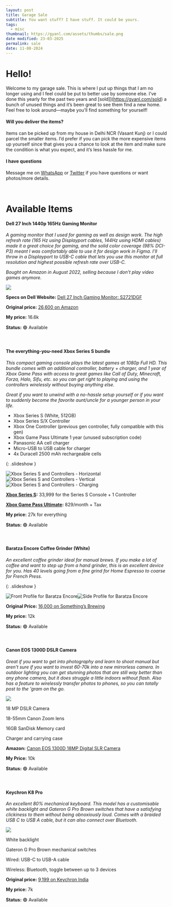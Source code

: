 ```yaml
---
layout: post
title: Garage Sale
subtitle: You want stuff? I have stuff. It could be yours.
tags:
  - misc
thumbnail: https://gyanl.com/assets/thumbs/sale.png
date modified: 23-03-2025
permalink: sale
date: 11-08-2024
---
```


# Hello!

Welcome to my garage sale. This is where I put up things that I am no longer using and I feel could be put to better use by someone else. I’ve done this yearly for the past two years and [sold]](https://gyanl.com/sold) a bunch of unused things and it’s been great to see them find a new home. Feel free to look around—maybe you’ll find something for yourself!

#### Will you deliver the items?

Items can be picked up from my house in Delhi NCR (Vasant Kunj) or I could parcel the smaller items. I’d prefer if you can pick the more expensive items up yourself since that gives you a chance to look at the item and make sure the condition is what you expect, and it’s less hassle for me.

#### I have questions

Message me on [WhatsApp](https://api.whatsapp.com/send/?phone=7982121546&text&type=phone_number) or [Twitter](https://twitter.com/gyanl) if you have questions or want photos/more details. 

<br>

# Available Items

#### Dell 27 Inch 1440p 165Hz Gaming Monitor

_A gaming monitor that I used for gaming as well as design work. The high refresh rate (165 Hz using Displayport cables, 144Hz using HDMI cables) made it a great choice for gaming, and the solid color coverage (98% DCI-P3) meant I was comfortably able to use it for design work in Figma. I’ll throw in a Displayport to USB-C cable that lets you use this monitor at full resolution and highest possible refresh rate over USB-C._

_Bought on Amazon in August 2022, selling because I don’t play video games anymore._

![](https://gyanl.com/assets/sale-dell-monitor.jpg)

**Specs on Dell Website:** [Dell 27 Inch Gaming Monitor: S2721DGF](https://www.dell.com/en-us/shop/dell-27-gaming-monitor-s2721dgf/apd/210-axeh/monitors-monitor-accessories)

**Original price:** [26,600 on Amazon](https://www.amazon.in/dp/B08FRH6CVM?ref_=ppx_hzod_title_dt_b_fed_asin_title_0_0)

**My price:** 16.6k

**Status:** 🟢 Available

<br>

#### The everything-you-need Xbox Series S bundle

_This compact gaming console plays the latest games at 1080p Full HD. This bundle comes with an additional controller, battery + charger, and 1 year of Xbox Game Pass with access to great games like Call of Duty, Minecraft, Forza, Halo, Sifu, etc. so you can get right to playing and using the controllers wirelessly without buying anything else._

_Great if you want to unwind with a no-hassle setup yourself or if you want to suddenly become the favorite aunt/uncle for a younger person in your life._

- Xbox Series S (White, 512GB)
- Xbox Series S/X Controller
- Xbox One Controller (previous gen controller, fully compatible with this gen)
- Xbox Game Pass Ultimate 1 year (unused subscription code)
- Panasonic AA cell charger
- Micro-USB to USB cable for charger
- 4x Duracell 2500 mAh rechargeable cells

{: .slideshow }

![Xbox Series S and Controllers - Horizontal](https://gyanl.com/assets/sale-xbox-set-0.jpg)![Xbox Series S and Controllers - Vertical](https://gyanl.com/assets/sale-xbox-set-1.jpg)![Xbox Series S and Controllers - Charging](https://gyanl.com/assets/sale-xbox-set-2.jpg)

**[Xbox Series S](https://www.amazon.in/Xbox-Series-S/dp/B08J89D6BW/ref=sr_1_1_sspa?dib=eyJ2IjoiMSJ9.T0cpfddAxSpQjnQVV_GkJLo6_jI-lxosPv26omc-nRoc7okuL-DllncjMExp7_SjoohszXTMV7QtMSLb8E6mM-IPw9CGXgt57ggBCfnLDCfHMRXvJjwlOaVbnf5FHODblgepoQ93zPFKJt-sWvUwtLZtSiQ4pOME5__6s0tcODajBW-jSgffQ3dnn3x1Gc7X8dDcbwxMJPhD_ICF0XxvBqNndT1zZxMCYbF-fWcf838.YlgVjWK_V0tcSVEm1PA9X0CGDGzWKz-zJbZx015wSOo&dib_tag=se&keywords=xbox%2Bseries%2Bs&qid=1731235086&sr=8-1-spons&sp_csd=d2lkZ2V0TmFtZT1zcF9hdGY&th=1):** 33,999 for the Series S Console + 1 Controller

**[Xbox Game Pass Ultimate](https://www.xbox.com/en-IN/games/store/xbox-game-pass-ultimate/CFQ7TTC0KHS0/0007):** 829/month + Tax

**My price:** 27k for everything

**Status:** 🟢 Available

<br>

#### Baratza Encore Coffee Grinder (White)

*An excellent coffee grinder ideal for manual brews. If you make a lot of coffee and want to step up from a hand grinder, this is an excellent device for you. Has 40 levels going from a fine grind for Home Espresso to coarse for French Press.* 

{: .slideshow }

![Front Profile for Baratza Encore](https://gyanl.com/assets/sale-baratza-encore-0.jpg)![Side Profile for Baratza Encore](https://gyanl.com/assets/sale-baratza-encore-1.jpg)

**Original Price:** [16,000 on Something’s Brewing](https://somethingsbrewing.in/products/baratza-encore?variant=35924357873819)

**My price:** 12k

**Status:** 🟢 Available

<br>

#### Canon EOS 1300D DSLR Camera

*Great if you want to get into photography and learn to shoot manual but aren't sure if you want to invest 60-70k into a new mirrorless camera. In outdoor lighting you can get stunning photos that are still way better than any phone camera, but it does struggle a little indoors without flash. Also has a feature to wirelessly transfer photos to phones, so you can totally post to the 'gram on the go.*

![](https://gyanl.com/assets/sale-dslr.jpg)

18 MP DSLR Camera

18-55mm Canon Zoom lens

16GB SanDisk Memory card

Charger and carrying case

**Amazon:** [Canon EOS 1300D 18MP Digital SLR Camera](https://www.amazon.in/Canon-EOS-1300D-Digital-18-55mm/dp/B01D4EYNUG)

**My Price:** 10k

**Status:** 🟢 Available

<br>

#### Keychron K8 Pro

_An excellent 80% mechanical keyboard. This model has a customisable white backlight and Gateron G Pro Brown switches that have a satisfying clickiness to them without being obnoxiously loud. Comes with a braided USB C to USB A cable, but it can also connect over Bluetooth._

![](https://gyanl.com/assets/sale-keychron-k8-pro.jpg)

White backlight

Gateron G Pro Brown mechanical switches

Wired: USB-C to USB-A cable

Wireless: Bluetooth, toggle between up to 3 devices

**Original price:** [9,199 on Keychron India](https://keychron.in/product/keychron-k8-pro-qmk-via-wireless-mechanical-keyboard/)

**My price:** 7k

**Status:** 🟢 Available

<br>
